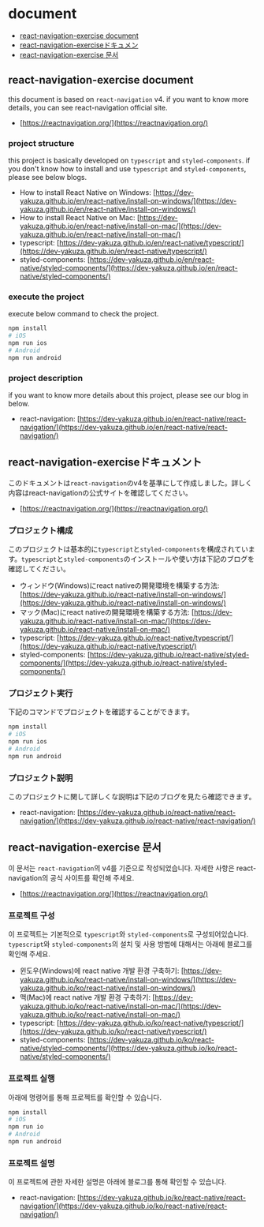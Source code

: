 # document

- [react-navigation-exercise document](#react-navigation-exercise-document)
- [react-navigation-exerciseドキュメン](#react-navigation-exerciseドキュメン)
- [react-navigation-exercise 문서](#react-navigation-exercise-문서)

## react-navigation-exercise document

this document is based on ```react-navigation``` v4. if you want to know more details, you can see react-navigation official site.

- [https://reactnavigation.org/](https://reactnavigation.org/)

### project structure

this project is basically developed on ```typescript``` and ```styled-components```. if you don't know how to install and use ```typescript``` and ```styled-components```, please see below blogs.

- How to install React Native on Windows: [https://dev-yakuza.github.io/en/react-native/install-on-windows/](https://dev-yakuza.github.io/en/react-native/install-on-windows/)
- How to install React Native on Mac: [https://dev-yakuza.github.io/en/react-native/install-on-mac/](https://dev-yakuza.github.io/en/react-native/install-on-mac/)
- typescript: [https://dev-yakuza.github.io/en/react-native/typescript/](https://dev-yakuza.github.io/en/react-native/typescript/)
- styled-components: [https://dev-yakuza.github.io/en/react-native/styled-components/](https://dev-yakuza.github.io/en/react-native/styled-components/)

### execute the project

execute below command to check the project.

```bash
npm install
# iOS
npm run ios
# Android
npm run android
```

### project description

if you want to know more details about this project, please see our blog in below.

- react-navigation: [https://dev-yakuza.github.io/en/react-native/react-navigation/](https://dev-yakuza.github.io/en/react-native/react-navigation/)

## react-navigation-exerciseドキュメント

このドキュメントは```react-navigation```のv4を基準にして作成しました。詳しく内容はreact-navigationの公式サイトを確認してください。

- [https://reactnavigation.org/](https://reactnavigation.org/)

### プロジェクト構成

このプロジェクトは基本的に```typescript```と```styled-components```を構成されています。```typescript```と```styled-components```のインストールや使い方は下記のブログを確認してください。

- ウィンドウ(Windows)にreact nativeの開発環境を構築する方法: [https://dev-yakuza.github.io/react-native/install-on-windows/](https://dev-yakuza.github.io/react-native/install-on-windows/)
- マック(Mac)にreact nativeの開発環境を構築する方法: [https://dev-yakuza.github.io/react-native/install-on-mac/](https://dev-yakuza.github.io/react-native/install-on-mac/)
- typescript: [https://dev-yakuza.github.io/react-native/typescript/](https://dev-yakuza.github.io/react-native/typescript/)
- styled-components: [https://dev-yakuza.github.io/react-native/styled-components/](https://dev-yakuza.github.io/react-native/styled-components/)

### プロジェクト実行

下記のコマンドでプロジェクトを確認することができます。

```bash
npm install
# iOS
npm run ios
# Android
npm run android
```

### プロジェクト説明

このプロジェクトに関して詳しくな説明は下記のブログを見たら確認できます。

- react-navigation: [https://dev-yakuza.github.io/react-native/react-navigation/](https://dev-yakuza.github.io/react-native/react-navigation/)

## react-navigation-exercise 문서

이 문서는 ```react-navigation```의 v4를 기준으로 작성되었습니다. 자세한 사항은 react-navigation의 공식 사이트를 확인해 주세요.

- [https://reactnavigation.org/](https://reactnavigation.org/)

### 프로젝트 구성

이 프로젝트는 기본적으로 ```typescript```와 ```styled-components```로 구성되어있습니다. ```typescript```와 ```styled-components```의 설치 및 사용 방법에 대해서는 아래에 블로그를 확인해 주세요.

- 윈도우(Windows)에 react native 개발 환경 구축하기: [https://dev-yakuza.github.io/ko/react-native/install-on-windows/](https://dev-yakuza.github.io/ko/react-native/install-on-windows/)
- 맥(Mac)에 react native 개발 환경 구축하기: [https://dev-yakuza.github.io/ko/react-native/install-on-mac/](https://dev-yakuza.github.io/ko/react-native/install-on-mac/)
- typescript: [https://dev-yakuza.github.io/ko/react-native/typescript/](https://dev-yakuza.github.io/ko/react-native/typescript/)
- styled-components: [https://dev-yakuza.github.io/ko/react-native/styled-components/](https://dev-yakuza.github.io/ko/react-native/styled-components/)

### 프로젝트 실행

아래에 명령어를 통해 프로젝트를 확인할 수 있습니다.

```bash
npm install
# iOS
npm run io
# Android
npm run android
```

### 프로젝트 설명

이 프로젝트에 관한 자세한 설명은 아래에 블로그를 통해 확인할 수 있습니다.

- react-navigation: [https://dev-yakuza.github.io/ko/react-native/react-navigation/](https://dev-yakuza.github.io/ko/react-native/react-navigation/)
